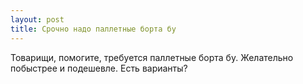 ```yaml
---
layout: post 
title: Срочно надо паллетные борта бу 
--- 
```

Товарищи, помогите, требуется паллетные борта бу. Желательно побыстрее и подешевле. Есть варианты?